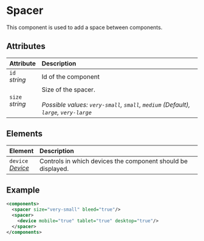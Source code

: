 # Spacer

This component is used to add a space between components.

## Attributes

| Attribute             | Description                                                                                                        |
| :-------------------- | :----------------------------------------------------------------------------------------------------------------- |
| `id` <br/> _string_   | Id of the component                                                                                                |
| `size` <br/> _string_ | Size of the spacer. </br> </br>_Possible values: `very-small`, `small`, `medium` (Default), `large`, `very-large`_ |

## Elements

| Element                                                 | Description                                                  |
| :------------------------------------------------------ | :----------------------------------------------------------- |
| `device` <br/>_[Device](../format/DeviceDescriptor.md)_ | Controls in which devices the component should be displayed. |

## Example

```xml
<components>
  <spacer size="very-small" bleed="true"/>
  <spacer>
    <device mobile="true" tablet="true" desktop="true"/>
  </spacer>
</components>
```

